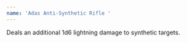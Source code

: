 ```yaml
---
name: 'Adas Anti-Synthetic Rifle '
---
```

Deals an additional 1d6 lightning damage to synthetic targets.